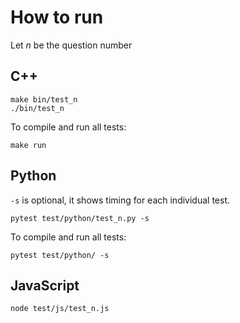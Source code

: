 # How to run

Let $n$ be the question number

## C++

```shell
make bin/test_n
./bin/test_n
```

To compile and run all tests:

```shell
make run
```

## Python

`-s` is optional, it shows timing for each individual test.

```shell
pytest test/python/test_n.py -s
```

To compile and run all tests:

```shell
pytest test/python/ -s
```

## JavaScript

```shell
node test/js/test_n.js
```
